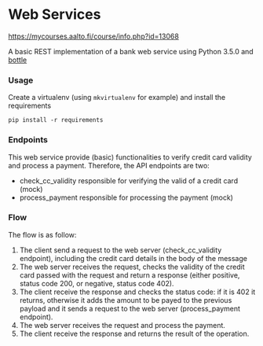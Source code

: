 # Web Services 
https://mycourses.aalto.fi/course/info.php?id=13068

A basic REST implementation of a bank web service using Python 3.5.0 and [bottle](http://bottlepy.org)

### Usage

Create a virtualenv (using `mkvirtualenv` for example) and install the requirements

`pip install -r requirements`

### Endpoints

This web service provide (basic) functionalities to verify credit card validity and process a payment. Therefore, the API endpoints are two:
<ul>
<li>check_cc_validity responsible for verifying the valid of a credit card (mock)</li>
<li>process_payment responsible for processing the payment (mock)</li>
</ul>

### Flow
The flow is as follow:
<ol>
<li>The client send a request to the web server (check_cc_validity endpoint), including the credit card details in the body of the message</li>
<li>The web server receives the request, checks the validity of the credit card passed with the request and return a response (either positive, status code 200, or negative, status code 402).</li>
<li>The client receive the response and checks the status code: if it is 402 it returns, otherwise it adds the amount to be payed to the previous payload and it sends a request to the web server (process_payment endpoint).</li>
<li>The web server receives the request and process the payment.</li>
<li>The client receive the response and returns the result of the operation.</li>
</ol>
